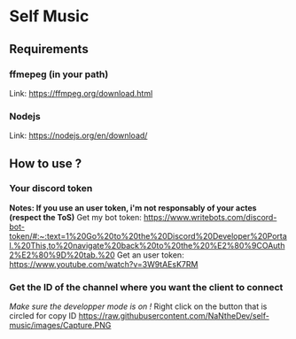 # Self Music

## Requirements
### ffmepeg (in your path)
Link: https://ffmpeg.org/download.html
### Nodejs
Link: https://nodejs.org/en/download/

## How to use ?
### Your discord token
**Notes: If you use an user token, i'm not responsably of your actes (respect the ToS)**
Get my bot token: https://www.writebots.com/discord-bot-token/#:~:text=1%20Go%20to%20the%20Discord%20Developer%20Portal.%20This,to%20navigate%20back%20to%20the%20%E2%80%9COAuth2%E2%80%9D%20tab.%20
Get an user token: https://www.youtube.com/watch?v=3W9tAEsK7RM
### Get the ID of the channel where you want the client to connect
*Make sure the developper mode is on !*
Right click on the button that is circled for copy ID
https://raw.githubusercontent.com/NaNtheDev/self-music/images/Capture.PNG
